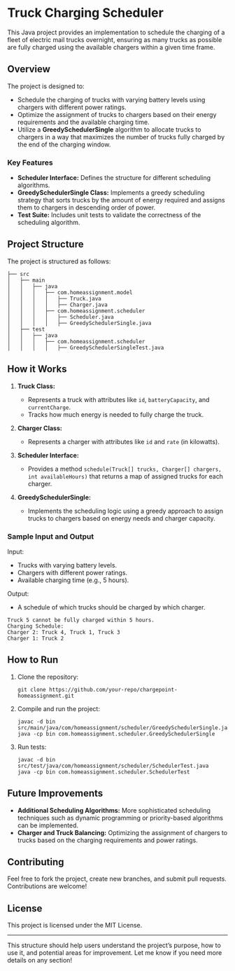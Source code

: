 # Truck Charging Scheduler

This Java project provides an implementation to schedule the charging of a fleet of electric mail trucks overnight, ensuring as many trucks as possible are fully charged using the available chargers within a given time frame.

## Overview

The project is designed to:
- Schedule the charging of trucks with varying battery levels using chargers with different power ratings.
- Optimize the assignment of trucks to chargers based on their energy requirements and the available charging time.
- Utilize a **GreedySchedulerSingle** algorithm to allocate trucks to chargers in a way that maximizes the number of trucks fully charged by the end of the charging window.

### Key Features
- **Scheduler Interface:** Defines the structure for different scheduling algorithms.
- **GreedySchedulerSingle Class:** Implements a greedy scheduling strategy that sorts trucks by the amount of energy required and assigns them to chargers in descending order of power.
- **Test Suite:** Includes unit tests to validate the correctness of the scheduling algorithm.

## Project Structure

The project is structured as follows:

```
├── src
│   ├── main
│   │   ├── java
│   │   │   ├── com.homeassignment.model
│   │   │   │   ├── Truck.java
│   │   │   │   ├── Charger.java
│   │   │   ├── com.homeassignment.scheduler
│   │   │   │   ├── Scheduler.java
│   │   │   │   ├── GreedySchedulerSingle.java
│   ├── test
│   │   ├── java
│   │   │   ├── com.homeassignment.scheduler
│   │   │   │   ├── GreedySchedulerSingleTest.java
```

## How it Works

1. **Truck Class:**
   - Represents a truck with attributes like `id`, `batteryCapacity`, and `currentCharge`.
   - Tracks how much energy is needed to fully charge the truck.

2. **Charger Class:**
   - Represents a charger with attributes like `id` and `rate` (in kilowatts).

3. **Scheduler Interface:**
   - Provides a method `schedule(Truck[] trucks, Charger[] chargers, int availableHours)` that returns a map of assigned trucks for each charger.

4. **GreedySchedulerSingle:**
   - Implements the scheduling logic using a greedy approach to assign trucks to chargers based on energy needs and charger capacity.

### Sample Input and Output

Input:
- Trucks with varying battery levels.
- Chargers with different power ratings.
- Available charging time (e.g., 5 hours).

Output:
- A schedule of which trucks should be charged by which charger.

```
Truck 5 cannot be fully charged within 5 hours.
Charging Schedule:
Charger 2: Truck 4, Truck 1, Truck 3
Charger 1: Truck 2
```

## How to Run

1. Clone the repository:
   ```
   git clone https://github.com/your-repo/chargepoint-homeassignment.git
   ```

2. Compile and run the project:
   ```
   javac -d bin src/main/java/com/homeassignment/scheduler/GreedySchedulerSingle.java
   java -cp bin com.homeassignment.scheduler.GreedySchedulerSingle
   ```

3. Run tests:
   ```
   javac -d bin src/test/java/com/homeassignment/scheduler/SchedulerTest.java
   java -cp bin com.homeassignment.scheduler.SchedulerTest
   ```

## Future Improvements

- **Additional Scheduling Algorithms:** More sophisticated scheduling techniques such as dynamic programming or priority-based algorithms can be implemented.
- **Charger and Truck Balancing:** Optimizing the assignment of chargers to trucks based on the charging requirements and power ratings.

## Contributing

Feel free to fork the project, create new branches, and submit pull requests. Contributions are welcome!

## License

This project is licensed under the MIT License.

---

This structure should help users understand the project’s purpose, how to use it, and potential areas for improvement. Let me know if you need more details on any section!